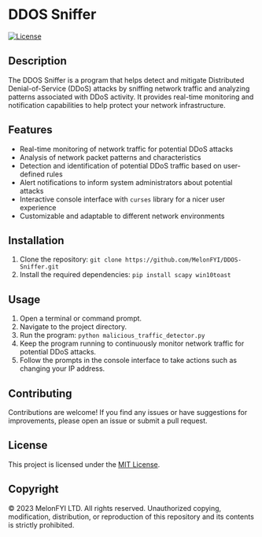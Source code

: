 # DDOS Sniffer

[![License](https://img.shields.io/badge/license-MIT-blue.svg)](https://github.com/MelonFYI/DDOS-Sniffer/blob/main/LICENSE)

## Description
The DDOS Sniffer is a program that helps detect and mitigate Distributed Denial-of-Service (DDoS) attacks by sniffing network traffic and analyzing patterns associated with DDoS activity. It provides real-time monitoring and notification capabilities to help protect your network infrastructure.

## Features
- Real-time monitoring of network traffic for potential DDoS attacks
- Analysis of network packet patterns and characteristics
- Detection and identification of potential DDoS traffic based on user-defined rules
- Alert notifications to inform system administrators about potential attacks
- Interactive console interface with `curses` library for a nicer user experience
- Customizable and adaptable to different network environments

## Installation
1. Clone the repository: `git clone https://github.com/MelonFYI/DDOS-Sniffer.git`
2. Install the required dependencies: `pip install scapy win10toast`

## Usage
1. Open a terminal or command prompt.
2. Navigate to the project directory.
3. Run the program: `python malicious_traffic_detector.py`
4. Keep the program running to continuously monitor network traffic for potential DDoS attacks.
5. Follow the prompts in the console interface to take actions such as changing your IP address.

## Contributing
Contributions are welcome! If you find any issues or have suggestions for improvements, please open an issue or submit a pull request.

## License
This project is licensed under the [MIT License](https://github.com/MelonFYI/DDOS-Sniffer/blob/main/LICENSE).

## Copyright
&copy; 2023 MelonFYI LTD. All rights reserved. Unauthorized copying, modification, distribution, or reproduction of this repository and its contents is strictly prohibited.
